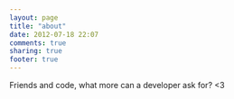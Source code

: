 ```yaml
---
layout: page
title: "about"
date: 2012-07-18 22:07
comments: true
sharing: true
footer: true
---
```


Friends and code, what more can a developer ask for? <3
